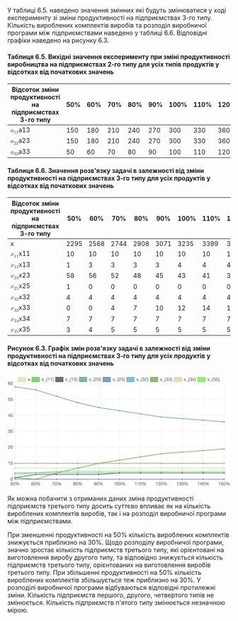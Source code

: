 У таблиці 6.5. наведено значення змінних які будуть змінюватися у ході експерименту зі зміни продуктивності на підприємствах 3-го типу. Кількість вироблених комплектів виробів та розподіл виробничої програми між підприємствами наведено у таблиці 6.6. Відповідні графіки наведено на рисунку 6.3.

#### Таблиця 6.5. Вихідні значення експерименту при зміні продуктивності виробництва на підприємствах 2-го типу для усіх типів продуктів у відсотках від початкових значень

<table>
    <thead>
        <tr>
            <th>Відсоток зміни продуктивності на підприємствах 3-го типу</th>
            <th>50%</th>
            <th>60%</th>
            <th>70%</th>
            <th>80%</th>
            <th>90%</th>
            <th>100%</th>
            <th>110%</th>
            <th>120%</th>
            <th>130%</th>
            <th>140%</th>
            <th>150%</th>
        </tr>
    </thead>
    <tbody>
        <tr>
            <td><span class="undefined cursor-pointer"><span><span><span class="katex"><span class="katex-mathml"><math>
                                        <semantics>
                                            <mrow>
                                                <msub>
                                                    <mi>a</mi>
                                                    <mn>13</mn>
                                                </msub>
                                            </mrow>
                                            <annotation encoding="application/x-tex">a_{13}</annotation>
                                        </semantics>
                                    </math></span><span class="katex-html" aria-hidden="true"><span class="base"><span
                                            class="strut" style="height:0.58056em;vertical-align:-0.15em;"></span><span
                                            class="mord"><span class="mord mathdefault">a</span><span
                                                class="msupsub"><span class="vlist-t vlist-t2"><span
                                                        class="vlist-r"><span class="vlist"
                                                            style="height:0.30110799999999993em;"><span
                                                                style="top:-2.5500000000000003em;margin-left:0em;margin-right:0.05em;"><span
                                                                    class="pstrut" style="height:2.7em;"></span><span
                                                                    class="sizing reset-size6 size3 mtight"><span
                                                                        class="mord mtight"><span
                                                                            class="mord mtight">1</span><span
                                                                            class="mord mtight">3</span></span></span></span></span><span
                                                            class="vlist-s">​</span></span><span class="vlist-r"><span
                                                            class="vlist"
                                                            style="height:0.15em;"><span></span></span></span></span></span></span></span></span></span></span></span></span>
            </td>
            <td>150</td>
            <td>180</td>
            <td>210</td>
            <td>240</td>
            <td>270</td>
            <td>300</td>
            <td>330</td>
            <td>360</td>
            <td>390</td>
            <td>420</td>
            <td>450</td>
        </tr>
        <tr>
            <td><span class="undefined cursor-pointer"><span><span><span class="katex"><span class="katex-mathml"><math>
                                        <semantics>
                                            <mrow>
                                                <msub>
                                                    <mi>a</mi>
                                                    <mn>23</mn>
                                                </msub>
                                            </mrow>
                                            <annotation encoding="application/x-tex">a_{23}</annotation>
                                        </semantics>
                                    </math></span><span class="katex-html" aria-hidden="true"><span class="base"><span
                                            class="strut" style="height:0.58056em;vertical-align:-0.15em;"></span><span
                                            class="mord"><span class="mord mathdefault">a</span><span
                                                class="msupsub"><span class="vlist-t vlist-t2"><span
                                                        class="vlist-r"><span class="vlist"
                                                            style="height:0.30110799999999993em;"><span
                                                                style="top:-2.5500000000000003em;margin-left:0em;margin-right:0.05em;"><span
                                                                    class="pstrut" style="height:2.7em;"></span><span
                                                                    class="sizing reset-size6 size3 mtight"><span
                                                                        class="mord mtight"><span
                                                                            class="mord mtight">2</span><span
                                                                            class="mord mtight">3</span></span></span></span></span><span
                                                            class="vlist-s">​</span></span><span class="vlist-r"><span
                                                            class="vlist"
                                                            style="height:0.15em;"><span></span></span></span></span></span></span></span></span></span></span></span></span>
            </td>
            <td>150</td>
            <td>180</td>
            <td>210</td>
            <td>240</td>
            <td>270</td>
            <td>300</td>
            <td>330</td>
            <td>360</td>
            <td>390</td>
            <td>420</td>
            <td>450</td>
        </tr>
        <tr>
            <td><span class="undefined cursor-pointer"><span><span><span class="katex"><span class="katex-mathml"><math>
                                        <semantics>
                                            <mrow>
                                                <msub>
                                                    <mi>a</mi>
                                                    <mn>33</mn>
                                                </msub>
                                            </mrow>
                                            <annotation encoding="application/x-tex">a_{33}</annotation>
                                        </semantics>
                                    </math></span><span class="katex-html" aria-hidden="true"><span class="base"><span
                                            class="strut" style="height:0.58056em;vertical-align:-0.15em;"></span><span
                                            class="mord"><span class="mord mathdefault">a</span><span
                                                class="msupsub"><span class="vlist-t vlist-t2"><span
                                                        class="vlist-r"><span class="vlist"
                                                            style="height:0.30110799999999993em;"><span
                                                                style="top:-2.5500000000000003em;margin-left:0em;margin-right:0.05em;"><span
                                                                    class="pstrut" style="height:2.7em;"></span><span
                                                                    class="sizing reset-size6 size3 mtight"><span
                                                                        class="mord mtight"><span
                                                                            class="mord mtight">3</span><span
                                                                            class="mord mtight">3</span></span></span></span></span><span
                                                            class="vlist-s">​</span></span><span class="vlist-r"><span
                                                            class="vlist"
                                                            style="height:0.15em;"><span></span></span></span></span></span></span></span></span></span></span></span></span>
            </td>
            <td>50</td>
            <td>60</td>
            <td>70</td>
            <td>80</td>
            <td>90</td>
            <td>100</td>
            <td>110</td>
            <td>120</td>
            <td>130</td>
            <td>140</td>
            <td>150</td>
        </tr>
    </tbody>
</table>

#### Таблиця 6.6. Значення розв'язку задачі в залежності від зміни продуктивності на підприємствах 3-го типу для усіх продуктів у відсотках від початкових значень

<table>
    <thead>
        <tr>
            <th>Відсоток зміни продуктивності на підприємствах 3-го типу</th>
            <th>50%</th>
            <th>60%</th>
            <th>70%</th>
            <th>80%</th>
            <th>90%</th>
            <th>100%</th>
            <th>110%</th>
            <th>120%</th>
            <th>130%</th>
            <th>140%</th>
            <th>150%</th>
        </tr>
    </thead>
    <tbody>
        <tr>
            <td>x</td>
            <td>2295</td>
            <td>2568</td>
            <td>2744</td>
            <td>2908</td>
            <td>3071</td>
            <td>3235</td>
            <td>3399</td>
            <td>3562</td>
            <td>3726</td>
            <td>3889</td>
            <td>4053</td>
        </tr>
        <tr>
            <td><span class="undefined cursor-pointer"><span><span><span class="katex"><span class="katex-mathml"><math>
                                        <semantics>
                                            <mrow>
                                                <msub>
                                                    <mi>x</mi>
                                                    <mn>11</mn>
                                                </msub>
                                            </mrow>
                                            <annotation encoding="application/x-tex">x_{11}</annotation>
                                        </semantics>
                                    </math></span><span class="katex-html" aria-hidden="true"><span class="base"><span
                                            class="strut" style="height:0.58056em;vertical-align:-0.15em;"></span><span
                                            class="mord"><span class="mord mathdefault">x</span><span
                                                class="msupsub"><span class="vlist-t vlist-t2"><span
                                                        class="vlist-r"><span class="vlist"
                                                            style="height:0.30110799999999993em;"><span
                                                                style="top:-2.5500000000000003em;margin-left:0em;margin-right:0.05em;"><span
                                                                    class="pstrut" style="height:2.7em;"></span><span
                                                                    class="sizing reset-size6 size3 mtight"><span
                                                                        class="mord mtight"><span
                                                                            class="mord mtight">1</span><span
                                                                            class="mord mtight">1</span></span></span></span></span><span
                                                            class="vlist-s">​</span></span><span class="vlist-r"><span
                                                            class="vlist"
                                                            style="height:0.15em;"><span></span></span></span></span></span></span></span></span></span></span></span></span>
            </td>
            <td>10</td>
            <td>10</td>
            <td>10</td>
            <td>10</td>
            <td>10</td>
            <td>10</td>
            <td>10</td>
            <td>10</td>
            <td>10</td>
            <td>10</td>
            <td>10</td>
        </tr>
        <tr>
            <td><span class="undefined cursor-pointer"><span><span><span class="katex"><span class="katex-mathml"><math>
                                        <semantics>
                                            <mrow>
                                                <msub>
                                                    <mi>x</mi>
                                                    <mn>13</mn>
                                                </msub>
                                            </mrow>
                                            <annotation encoding="application/x-tex">x_{13}</annotation>
                                        </semantics>
                                    </math></span><span class="katex-html" aria-hidden="true"><span class="base"><span
                                            class="strut" style="height:0.58056em;vertical-align:-0.15em;"></span><span
                                            class="mord"><span class="mord mathdefault">x</span><span
                                                class="msupsub"><span class="vlist-t vlist-t2"><span
                                                        class="vlist-r"><span class="vlist"
                                                            style="height:0.30110799999999993em;"><span
                                                                style="top:-2.5500000000000003em;margin-left:0em;margin-right:0.05em;"><span
                                                                    class="pstrut" style="height:2.7em;"></span><span
                                                                    class="sizing reset-size6 size3 mtight"><span
                                                                        class="mord mtight"><span
                                                                            class="mord mtight">1</span><span
                                                                            class="mord mtight">3</span></span></span></span></span><span
                                                            class="vlist-s">​</span></span><span class="vlist-r"><span
                                                            class="vlist"
                                                            style="height:0.15em;"><span></span></span></span></span></span></span></span></span></span></span></span></span>
            </td>
            <td>1</td>
            <td>3</td>
            <td>3</td>
            <td>3</td>
            <td>3</td>
            <td>4</td>
            <td>4</td>
            <td>4</td>
            <td>4</td>
            <td>4</td>
            <td>4</td>
        </tr>
        <tr>
            <td><span class="undefined cursor-pointer"><span><span><span class="katex"><span class="katex-mathml"><math>
                                        <semantics>
                                            <mrow>
                                                <msub>
                                                    <mi>x</mi>
                                                    <mn>23</mn>
                                                </msub>
                                            </mrow>
                                            <annotation encoding="application/x-tex">x_{23}</annotation>
                                        </semantics>
                                    </math></span><span class="katex-html" aria-hidden="true"><span class="base"><span
                                            class="strut" style="height:0.58056em;vertical-align:-0.15em;"></span><span
                                            class="mord"><span class="mord mathdefault">x</span><span
                                                class="msupsub"><span class="vlist-t vlist-t2"><span
                                                        class="vlist-r"><span class="vlist"
                                                            style="height:0.30110799999999993em;"><span
                                                                style="top:-2.5500000000000003em;margin-left:0em;margin-right:0.05em;"><span
                                                                    class="pstrut" style="height:2.7em;"></span><span
                                                                    class="sizing reset-size6 size3 mtight"><span
                                                                        class="mord mtight"><span
                                                                            class="mord mtight">2</span><span
                                                                            class="mord mtight">3</span></span></span></span></span><span
                                                            class="vlist-s">​</span></span><span class="vlist-r"><span
                                                            class="vlist"
                                                            style="height:0.15em;"><span></span></span></span></span></span></span></span></span></span></span></span></span>
            </td>
            <td>58</td>
            <td>56</td>
            <td>52</td>
            <td>48</td>
            <td>45</td>
            <td>43</td>
            <td>41</td>
            <td>39</td>
            <td>38</td>
            <td>37</td>
            <td>36</td>
        </tr>
        <tr>
            <td><span class="undefined cursor-pointer"><span><span><span class="katex"><span class="katex-mathml"><math>
                                        <semantics>
                                            <mrow>
                                                <msub>
                                                    <mi>x</mi>
                                                    <mn>25</mn>
                                                </msub>
                                            </mrow>
                                            <annotation encoding="application/x-tex">x_{25}</annotation>
                                        </semantics>
                                    </math></span><span class="katex-html" aria-hidden="true"><span class="base"><span
                                            class="strut" style="height:0.58056em;vertical-align:-0.15em;"></span><span
                                            class="mord"><span class="mord mathdefault">x</span><span
                                                class="msupsub"><span class="vlist-t vlist-t2"><span
                                                        class="vlist-r"><span class="vlist"
                                                            style="height:0.30110799999999993em;"><span
                                                                style="top:-2.5500000000000003em;margin-left:0em;margin-right:0.05em;"><span
                                                                    class="pstrut" style="height:2.7em;"></span><span
                                                                    class="sizing reset-size6 size3 mtight"><span
                                                                        class="mord mtight"><span
                                                                            class="mord mtight">2</span><span
                                                                            class="mord mtight">5</span></span></span></span></span><span
                                                            class="vlist-s">​</span></span><span class="vlist-r"><span
                                                            class="vlist"
                                                            style="height:0.15em;"><span></span></span></span></span></span></span></span></span></span></span></span></span>
            </td>
            <td>1</td>
            <td>0</td>
            <td>0</td>
            <td>0</td>
            <td>0</td>
            <td>0</td>
            <td>0</td>
            <td>0</td>
            <td>0</td>
            <td>0</td>
            <td>0</td>
        </tr>
        <tr>
            <td><span class="undefined cursor-pointer"><span><span><span class="katex"><span class="katex-mathml"><math>
                                        <semantics>
                                            <mrow>
                                                <msub>
                                                    <mi>x</mi>
                                                    <mn>32</mn>
                                                </msub>
                                            </mrow>
                                            <annotation encoding="application/x-tex">x_{32}</annotation>
                                        </semantics>
                                    </math></span><span class="katex-html" aria-hidden="true"><span class="base"><span
                                            class="strut" style="height:0.58056em;vertical-align:-0.15em;"></span><span
                                            class="mord"><span class="mord mathdefault">x</span><span
                                                class="msupsub"><span class="vlist-t vlist-t2"><span
                                                        class="vlist-r"><span class="vlist"
                                                            style="height:0.30110799999999993em;"><span
                                                                style="top:-2.5500000000000003em;margin-left:0em;margin-right:0.05em;"><span
                                                                    class="pstrut" style="height:2.7em;"></span><span
                                                                    class="sizing reset-size6 size3 mtight"><span
                                                                        class="mord mtight"><span
                                                                            class="mord mtight">3</span><span
                                                                            class="mord mtight">2</span></span></span></span></span><span
                                                            class="vlist-s">​</span></span><span class="vlist-r"><span
                                                            class="vlist"
                                                            style="height:0.15em;"><span></span></span></span></span></span></span></span></span></span></span></span></span>
            </td>
            <td>4</td>
            <td>4</td>
            <td>4</td>
            <td>4</td>
            <td>4</td>
            <td>4</td>
            <td>4</td>
            <td>4</td>
            <td>4</td>
            <td>4</td>
            <td>4</td>
        </tr>
        <tr>
            <td><span class="undefined cursor-pointer"><span><span><span class="katex"><span class="katex-mathml"><math>
                                        <semantics>
                                            <mrow>
                                                <msub>
                                                    <mi>x</mi>
                                                    <mn>33</mn>
                                                </msub>
                                            </mrow>
                                            <annotation encoding="application/x-tex">x_{33}</annotation>
                                        </semantics>
                                    </math></span><span class="katex-html" aria-hidden="true"><span class="base"><span
                                            class="strut" style="height:0.58056em;vertical-align:-0.15em;"></span><span
                                            class="mord"><span class="mord mathdefault">x</span><span
                                                class="msupsub"><span class="vlist-t vlist-t2"><span
                                                        class="vlist-r"><span class="vlist"
                                                            style="height:0.30110799999999993em;"><span
                                                                style="top:-2.5500000000000003em;margin-left:0em;margin-right:0.05em;"><span
                                                                    class="pstrut" style="height:2.7em;"></span><span
                                                                    class="sizing reset-size6 size3 mtight"><span
                                                                        class="mord mtight"><span
                                                                            class="mord mtight">3</span><span
                                                                            class="mord mtight">3</span></span></span></span></span><span
                                                            class="vlist-s">​</span></span><span class="vlist-r"><span
                                                            class="vlist"
                                                            style="height:0.15em;"><span></span></span></span></span></span></span></span></span></span></span></span></span>
            </td>
            <td>0</td>
            <td>0</td>
            <td>4</td>
            <td>7</td>
            <td>10</td>
            <td>12</td>
            <td>14</td>
            <td>16</td>
            <td>17</td>
            <td>18</td>
            <td>19</td>
        </tr>
        <tr>
            <td><span class="undefined cursor-pointer"><span><span><span class="katex"><span class="katex-mathml"><math>
                                        <semantics>
                                            <mrow>
                                                <msub>
                                                    <mi>x</mi>
                                                    <mn>34</mn>
                                                </msub>
                                            </mrow>
                                            <annotation encoding="application/x-tex">x_{34}</annotation>
                                        </semantics>
                                    </math></span><span class="katex-html" aria-hidden="true"><span class="base"><span
                                            class="strut" style="height:0.58056em;vertical-align:-0.15em;"></span><span
                                            class="mord"><span class="mord mathdefault">x</span><span
                                                class="msupsub"><span class="vlist-t vlist-t2"><span
                                                        class="vlist-r"><span class="vlist"
                                                            style="height:0.30110799999999993em;"><span
                                                                style="top:-2.5500000000000003em;margin-left:0em;margin-right:0.05em;"><span
                                                                    class="pstrut" style="height:2.7em;"></span><span
                                                                    class="sizing reset-size6 size3 mtight"><span
                                                                        class="mord mtight"><span
                                                                            class="mord mtight">3</span><span
                                                                            class="mord mtight">4</span></span></span></span></span><span
                                                            class="vlist-s">​</span></span><span class="vlist-r"><span
                                                            class="vlist"
                                                            style="height:0.15em;"><span></span></span></span></span></span></span></span></span></span></span></span></span>
            </td>
            <td>7</td>
            <td>7</td>
            <td>7</td>
            <td>7</td>
            <td>7</td>
            <td>7</td>
            <td>7</td>
            <td>7</td>
            <td>7</td>
            <td>7</td>
            <td>7</td>
        </tr>
        <tr>
            <td><span class="undefined cursor-pointer"><span><span><span class="katex"><span class="katex-mathml"><math>
                                        <semantics>
                                            <mrow>
                                                <msub>
                                                    <mi>x</mi>
                                                    <mn>35</mn>
                                                </msub>
                                            </mrow>
                                            <annotation encoding="application/x-tex">x_{35}</annotation>
                                        </semantics>
                                    </math></span><span class="katex-html" aria-hidden="true"><span class="base"><span
                                            class="strut" style="height:0.58056em;vertical-align:-0.15em;"></span><span
                                            class="mord"><span class="mord mathdefault">x</span><span
                                                class="msupsub"><span class="vlist-t vlist-t2"><span
                                                        class="vlist-r"><span class="vlist"
                                                            style="height:0.30110799999999993em;"><span
                                                                style="top:-2.5500000000000003em;margin-left:0em;margin-right:0.05em;"><span
                                                                    class="pstrut" style="height:2.7em;"></span><span
                                                                    class="sizing reset-size6 size3 mtight"><span
                                                                        class="mord mtight"><span
                                                                            class="mord mtight">3</span><span
                                                                            class="mord mtight">5</span></span></span></span></span><span
                                                            class="vlist-s">​</span></span><span class="vlist-r"><span
                                                            class="vlist"
                                                            style="height:0.15em;"><span></span></span></span></span></span></span></span></span></span></span></span></span>
            </td>
            <td>3</td>
            <td>4</td>
            <td>5</td>
            <td>5</td>
            <td>5</td>
            <td>5</td>
            <td>5</td>
            <td>5</td>
            <td>5</td>
            <td>5</td>
            <td>5</td>
        </tr>
    </tbody>
</table>


#### Рисунок 6.3. Графік змін розв'язку задачі в залежності від зміни продуктивності на підприємствах 3-го типу для усіх продуктів у відсотках від початкових значень

![image6-3](../../image/image6-3.png)

Як можна побачити з отриманих даних зміна продуктивності підприємств третього типу досить суттєво впливає як на кількість вироблених комплектів виробів, так і на розподіл виробничої програми між підприємствами. 

При зменшенні продуктивності на 50% кількість вироблених комплектів знижується приблизно на 30%. Щодо розподілу виробничої програми, значно зростає кількість підприємств третього типу, які орієнтовані на виготовлення виробу другого типу, та відповідно знижується кількість підприємств третього типу, орієнтованих на виготовлення виробів третього типу. При збільшенні продуктивності на 50% кількість вироблених комплектів збільшується теж приблизно на 30%. У розподілі виробничої програми відбуваються відповідні протилежні зміни. Кількість підприємств першого, другого, четвертого типів не змінюється. Кількість підприємств п'ятого типу змінюється незначною мірою.